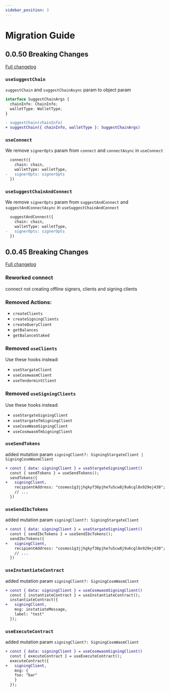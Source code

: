 ```yaml
---
sidebar_position: 3
---
```


# Migration Guide

## 0.0.50 Breaking Changes

[Full changelog](/docs/change-log/#version-0045)

### `useSuggestChain`

`suggestChain` and `suggestChainAsync` param to object param

```ts
interface SuggestChainArgs {
  chainInfo: ChainInfo;
  walletType: WalletType;
}
```

```diff
- suggestChain(chainInfo)
+ suggestChain({ chainInfo, walletType }: SuggestChainArgs)
```

### `useConnect`

We remove `signerOpts` param from `connect` and `connectAsync` in `useConnect`

```diff
  connect({
    chain: chain,
    walletType: walletType,
-   signerOpts: signerOpts
  })
```

### `useSuggestChainAndConnect`

We remove `signerOpts` param from `suggestAndConnect` and `suggestAndConnectAsync` in `useSuggestChainAndConnect`

```diff
  suggestAndConnect({
    chain: chain,
    walletType: walletType,
-   signerOpts: signerOpts
  })
```

## 0.0.45 Breaking Changes

[Full changelog](/docs/change-log/#version-0045)

### Reworked connect

connect not creating offline signers, clients and signing clients

### Removed Actions:

- `createClients`
- `createSigningClients`
- `createQueryClient`
- `getBalances`
- `getBalanceStaked`

### Removed `useClients`

Use these hooks instead:

- `useStargateClient`
- `useCosmwasmClient`
- `useTendermintClient`

### Removed `useSigningClients`

Use these hooks instead:

- `useStargateSigningClient`
- `useStargateTmSigningClient`
- `useCosmWasmSigningClient`
- `useCosmwasmTmSigningClient`

### `useSendTokens`

added mutation param `signingClient?: SigningStargateClient | SigningCosmWasmClient`

```diff
+ const { data: signingClient } = useStargateSigningClient()
  const { sendTokens } = useSendTokens();
  sendTokens({
+   signingClient,
    recipientAddress: "cosmos1g3jjhgkyf36pjhe7u5cw8j9u6cgl8x929ej430";
    // ...
  })
```

### `useSendIbcTokens`

added mutation param `signingClient?: SigningStargateClient`

```diff
+ const { data: signingClient } = useStargateSigningClient()
  const { sendIbcTokens } = useSendIbcTokens();
  sendIbcTokens({
+   signingClient,
    recipientAddress: "cosmos1g3jjhgkyf36pjhe7u5cw8j9u6cgl8x929ej430";
    // ...
  })
```

### `useInstantiateContract`

added mutation param `signingClient?: SigningCosmWasmClient`

```diff
+ const { data: signingClient } = useCosmwasmSigningClient()
  const { instantiateContract } = useInstantiateContract();
  instantiateContract({
+   signingClient,
    msg: instatiateMessage,
    label: "test"
  });
```

### `useExecuteContract`

added mutation param `signingClient?: SigningCosmWasmClient`

```diff
+ const { data: signingClient } = useCosmwasmSigningClient()
  const { executeContract } = useExecuteContract();
  executeContract({
+   signingClient,
    msg: {
    foo: "bar"
    }
  });
```
